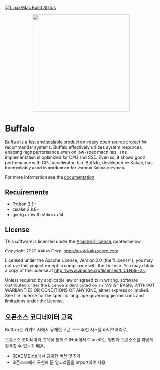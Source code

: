 [![Linux/Mac Build Status](https://travis-ci.org/kakao/buffalo.svg?branch=master)](https://travis-ci.org/kakao/buffalo)

<center><img src="./docs/buffalo.png" width="320px"></center>


# Buffalo
Buffalo is a fast and scalable production-ready open source project for recommender systems. Buffalo effectively utilizes system resources, enabling high performance even on low-spec machines. The implementation is optimized for CPU and SSD. Even so, it shows good performance with GPU accelerator, too. Buffalo, developed by Kakao, has been reliably used in production for various Kakao services.

For more information see the [documentation](https://buffalo-recsys.readthedocs.io)

## Requirements
- Python 3.6+
- cmake 2.8.8+
- gcc/g++ (with std=c++14)


## License

This software is licensed under the [Apache 2 license](LICENSE), quoted below.

Copyright 2020 Kakao Corp. <http://www.kakaocorp.com>

Licensed under the Apache License, Version 2.0 (the "License"); you may not
use this project except in compliance with the License. You may obtain a copy
of the License at http://www.apache.org/licenses/LICENSE-2.0.

Unless required by applicable law or agreed to in writing, software
distributed under the License is distributed on an "AS IS" BASIS, WITHOUT
WARRANTIES OR CONDITIONS OF ANY KIND, either express or implied. See the
License for the specific language governing permissions and limitations under
the License.


## 오픈소스 코디네이터 교육

Buffalo는 카카오 사에서 공개한 오픈 소스 추천 시스템 라이브러리로,

오픈소스 코디네이터 교육을 통해 GitHub에서 Clone하는 방법과 오픈소스를 어떻게 활용할 수 있는지 배움.

* README.md에서 공개한 버전 맞추기
* 오픈소스에서 구현해 둔 알고리즘을 import하여 사용
